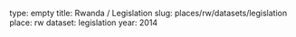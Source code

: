 type: empty
title: Rwanda / Legislation
slug: places/rw/datasets/legislation
place: rw
dataset: legislation
year: 2014
